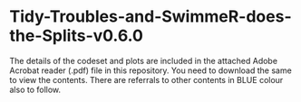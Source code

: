 # Tidy-Troubles-and-SwimmeR-does-the-Splits-v0.6.0

The details of the codeset and plots are included in the attached Adobe Acrobat reader (.pdf) file in this repository. 
You need to download the same to view the contents. There are referrals to other contents in BLUE colour also to follow.
